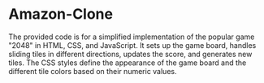 # Amazon-Clone
The provided code is for a simplified implementation of the popular game "2048" in HTML, CSS, and JavaScript. It sets up the game board, handles sliding tiles in different directions, updates the score, and generates new tiles. The CSS styles define the appearance of the game board and the different tile colors based on their numeric values.
